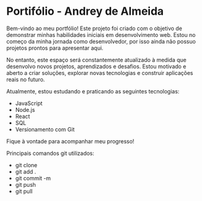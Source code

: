 # Portifólio - Andrey de Almeida

Bem-vindo ao meu portfólio! Este projeto foi criado com o objetivo de demonstrar minhas habilidades iniciais em desenvolvimento web. Estou no começo da minha jornada como desenvolvedor, por isso ainda não possuo projetos prontos para apresentar aqui.

No entanto, este espaço será constantemente atualizado à medida que desenvolvo novos projetos, aprendizados e desafios. Estou motivado e aberto a criar soluções, explorar novas tecnologias e construir aplicações reais no futuro.

Atualmente, estou estudando e praticando as seguintes tecnologias:
- JavaScript
- Node.js
- React
- SQL
- Versionamento com Git

Fique à vontade para acompanhar meu progresso!

Principais comandos git utilizados:

- git clone
- git add .
- git commit -m
- git push
- git pull

